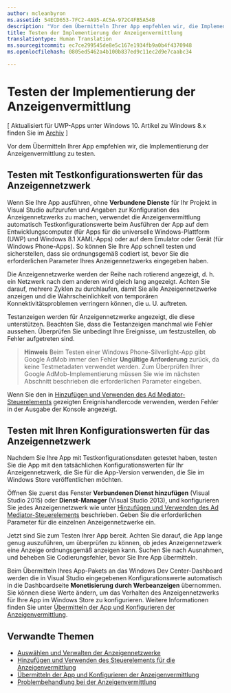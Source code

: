 ```yaml
---
author: mcleanbyron
ms.assetid: 54ECD653-7FC2-4A95-AC5A-972C4FB5A54B
description: "Vor dem Übermitteln Ihrer App empfehlen wir, die Implementierung der Anzeigenvermittlung zu testen."
title: Testen der Implementierung der Anzeigenvermittlung
translationtype: Human Translation
ms.sourcegitcommit: ec7ce299545de8e5c167e1934fb9a0b4f4370948
ms.openlocfilehash: 0805ed5462a4b100b837ed9c11ec2d9e7caabc34

---
```


# Testen der Implementierung der Anzeigenvermittlung


\[ Aktualisiert für UWP-Apps unter Windows 10. Artikel zu Windows 8.x finden Sie im [Archiv](http://go.microsoft.com/fwlink/p/?linkid=619132) \]

Vor dem Übermitteln Ihrer App empfehlen wir, die Implementierung der Anzeigenvermittlung zu testen.

## Testen mit Testkonfigurationswerten für das Anzeigennetzwerk


Wenn Sie Ihre App ausführen, ohne **Verbundene Dienste** für Ihr Projekt in Visual Studio aufzurufen und Angaben zur Konfiguration des Anzeigennetzwerks zu machen, verwendet die Anzeigenvermittlung automatisch Testkonfigurationswerte beim Ausführen der App auf dem Entwicklungscomputer (für Apps für die universelle Windows-Plattform (UWP) und Windows 8.1 XAML-Apps) oder auf dem Emulator oder Gerät (für Windows Phone-Apps). So können Sie Ihre App schnell testen und sicherstellen, dass sie ordnungsgemäß codiert ist, bevor Sie die erforderlichen Parameter Ihres Anzeigennetzwerks eingegeben haben.

Die Anzeigennetzwerke werden der Reihe nach rotierend angezeigt, d. h. ein Netzwerk nach dem anderen wird gleich lang angezeigt. Achten Sie darauf, mehrere Zyklen zu durchlaufen, damit Sie alle Anzeigennetzwerke anzeigen und die Wahrscheinlichkeit von temporären Konnektivitätsproblemen verringern können, die u. U. auftreten.

Testanzeigen werden für Anzeigennetzwerke angezeigt, die diese unterstützen. Beachten Sie, dass die Testanzeigen manchmal wie Fehler aussehen. Überprüfen Sie unbedingt Ihre Ereignisse, um festzustellen, ob Fehler aufgetreten sind.

> **Hinweis**  Beim Testen einer Windows Phone-Silverlight-App gibt Google AdMob immer den Fehler **Ungültige Anforderung** zurück, da keine Testmetadaten verwendet werden. Zum Überprüfen Ihrer Google AdMob-Implementierung müssen Sie wie im nächsten Abschnitt beschrieben die erforderlichen Parameter eingeben.

 

Wenn Sie den in [Hinzufügen und Verwenden des Ad Mediator-Steuerelements](add-and-use-the-ad-mediator-control.md) gezeigten Ereignishandlercode verwenden, werden Fehler in der Ausgabe der Konsole angezeigt.

## Testen mit Ihren Konfigurationswerten für das Anzeigennetzwerk


Nachdem Sie Ihre App mit Testkonfigurationsdaten getestet haben, testen Sie die App mit den tatsächlichen Konfigurationswerten für Ihr Anzeigennetzwerk, die Sie für die App-Version verwenden, die Sie im Windows Store veröffentlichen möchten.

Öffnen Sie zuerst das Fenster **Verbundenen Dienst hinzufügen** (Visual Studio 2015) oder **Dienst-Manager** (Visual Studio 2013), und konfigurieren Sie jedes Anzeigennetzwerk wie unter [Hinzufügen und Verwenden des Ad Mediator-Steuerelements](add-and-use-the-ad-mediator-control.md) beschrieben. Geben Sie die erforderlichen Parameter für die einzelnen Anzeigennetzwerke ein.

Jetzt sind Sie zum Testen Ihrer App bereit. Achten Sie darauf, die App lange genug auszuführen, um überprüfen zu können, ob jedes Anzeigennetzwerk eine Anzeige ordnungsgemäß anzeigen kann. Suchen Sie nach Ausnahmen, und beheben Sie Codierungsfehler, bevor Sie Ihre App übermitteln.

Beim Übermitteln Ihres App-Pakets an das Windows Dev Center-Dashboard werden die in Visual Studio eingegebenen Konfigurationswerte automatisch in die Dashboardseite **Monetisierung durch Werbeanzeigen** übernommen. Sie können diese Werte ändern, um das Verhalten des Anzeigennetzwerks für Ihre App im Windows Store zu konfigurieren. Weitere Informationen finden Sie unter [Übermitteln der App und Konfigurieren der Anzeigenvermittlung](submit-your-app-and-configure-ad-mediation.md).

## Verwandte Themen

* [Auswählen und Verwalten der Anzeigennetzwerke](select-and-manage-your-ad-networks.md)
* [Hinzufügen und Verwenden des Steuerelements für die Anzeigenvermittlung](add-and-use-the-ad-mediator-control.md)
* [Übermitteln der App und Konfigurieren der Anzeigenvermittlung](submit-your-app-and-configure-ad-mediation.md)
* [Problembehandlung bei der Anzeigenvermittlung](troubleshoot-ad-mediation.md)
 

 



<!--HONumber=Jun16_HO4-->


